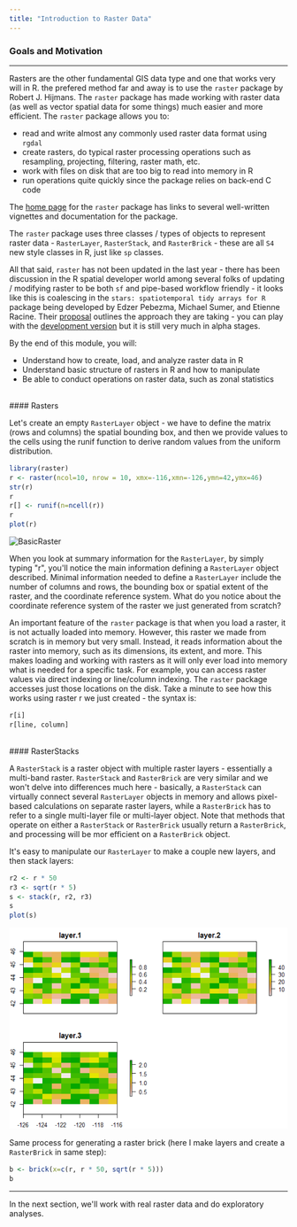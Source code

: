 ```yaml
---
title: "Introduction to Raster Data"
---
```


### Goals and Motivation

---

Rasters are the other fundamental GIS data type and one that works very will in R. the prefered method far and away is to use the `raster` package by Robert J. Hijmans.  The `raster` package has made working with raster data (as well as vector spatial data for some things) much easier and more efficient.  The `raster` package allows you to:
- read and write almost any commonly used raster data format using `rgdal`
- create rasters, do typical raster processing operations such as resampling, projecting, filtering, raster math, etc.
- work with files on disk that are too big to read into memory in R
- run operations quite quickly since the package relies on back-end C code

The [home page](https://cran.r-project.org/web/packages/raster/) for the `raster` package has links to several well-written vignettes and documentation for the package.

The `raster` package uses three classes / types of objects to represent raster data - `RasterLayer`, `RasterStack`, and `RasterBrick` - these are all `S4` new style classes in R, just like `sp` classes.

All that said, `raster` has not been updated in the last year - there has been discussion in the R spatial developer world among several folks of updating / modifying raster to be both `sf` and pipe-based workflow friendly - it looks like this is coalescing in the `stars: spatiotemporal tidy arrays for R` package being developed by Edzer Pebezma, Michael Sumer, and Etienne Racine.  Their [proposal](https://github.com/r-spatial/stars/blob/master/PROPOSAL.md) outlines the approach they are taking - you can play with the [development version](https://www.r-spatial.org/r/2017/11/23/stars1.html) but it is still very much in alpha stages. 

By the end of this module, you will: 
- Understand how to create, load, and analyze raster data in R
- Understand basic structure of rasters in R and how to manipulate
- Be able to conduct operations on raster data, such as zonal statistics

<br>
#### Rasters

Let's create an empty `RasterLayer` object - we have to define the matrix (rows and columns) the spatial bounding box, and then we provide values to the cells using the runif function to derive random values from the uniform distribution.
```r
library(raster)
r <- raster(ncol=10, nrow = 10, xmx=-116,xmn=-126,ymn=42,ymx=46)
str(r)
r
r[] <- runif(n=ncell(r))
r
plot(r)
```

![BasicRaster](/AWRA_GIS_R_Workshop/figure/BasicRaster.png)

When you look at summary information for the `RasterLayer`, by simply typing "r", you'll notice the main information defining a `RasterLayer` object described.  Minimal information needed to define a `RasterLayer` include the number of columns and rows, the bounding box or spatial extent of the raster, and the coordinate reference system.  What do you notice about the coordinate reference system of the raster we just generated from scratch?

An important feature of the `raster` package is that when you load a raster, it is not actually loaded into memory. However, this raster we made from scratch is in memory but very small. Instead, it reads information about the raster into memory, such as its dimensions, its extent, and more. This makes loading and working with rasters as it will only ever load into memory what is needed for a specific task. For example, you can access raster values via direct indexing or line/column indexing. The `raster` package accesses just those locations on the disk. Take a minute to see how this works using raster r we just created - the syntax is:

```r
r[i]
r[line, column]
```

<br>
#### RasterStacks

A  `RasterStack` is a raster object with multiple raster layers - essentially a multi-band raster.  `RasterStack` and `RasterBrick` are very similar and we won't delve into differences much here - basically, a `RasterStack` can virtually connect several `RasterLayer` objects in memory and allows pixel-based calculations on separate raster layers, while a `RasterBrick` has to refer to a single multi-layer file or multi-layer object.  Note that methods that operate on either a `RasterStack` or `RasterBrick` usually return a `RasterBrick`, and processing will be mor efficient on a `RasterBrick` object.  

It's easy to manipulate our `RasterLayer` to make a couple new layers, and then stack layers:

```r
r2 <- r * 50
r3 <- sqrt(r * 5)
s <- stack(r, r2, r3)
s
plot(s)
```

![plot-stack1](../../../img/plot-stack1.png)

Same process for generating a raster brick (here I make layers and create a `RasterBrick` in same step):

```r
b <- brick(x=c(r, r * 50, sqrt(r * 5)))
b
```

---

In the next section, we'll work with real raster data and do exploratory analyses. 
